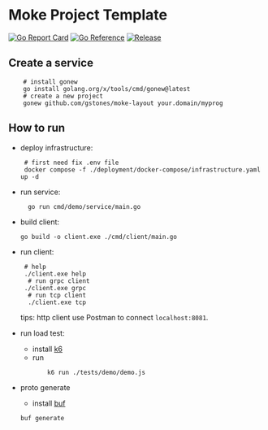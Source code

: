# Moke Project Template
[![Go Report Card](https://goreportcard.com/badge/github.com/gstones/moke-layout)](https://goreportcard.com/report/github.com/gstones/moke-layout)
[![Go Reference](https://pkg.go.dev/badge/github.com/GStones/moke-layout.svg)](https://pkg.go.dev/github.com/GStones/moke-layout)
[![Release](https://img.shields.io/github/v/release/gstones/moke-layout.svg?style=flat-square)](https://github.com/GStones/moke-layout)

## Create a service
```shell
    # install gonew
    go install golang.org/x/tools/cmd/gonew@latest
    # create a new project
    gonew github.com/gstones/moke-layout your.domain/myprog
```

## How to run
* deploy infrastructure:
  ```shell
   # first need fix .env file
   docker compose -f ./deployment/docker-compose/infrastructure.yaml up -d
  ```

* run service:
   ```shell
     go run cmd/demo/service/main.go
   ```
* build client:
   ```shell
   go build -o client.exe ./cmd/client/main.go 
   ```
* run client:
    ```shell
     # help
     ./client.exe help
      # run grpc client
     ./client.exe grpc
      # run tcp client
      ./client.exe tcp
    ```
  tips: http client use Postman to connect `localhost:8081`.
* run load test:
   * install [k6](https://grafana.com/docs/k6/latest/get-started/installation/)
   * run 
      ``` shell
          k6 run ./tests/demo/demo.js
       ```
* proto generate 
  * install [buf](https://buf.build/docs/installation)
  ```shell
  buf generate
  ```

      